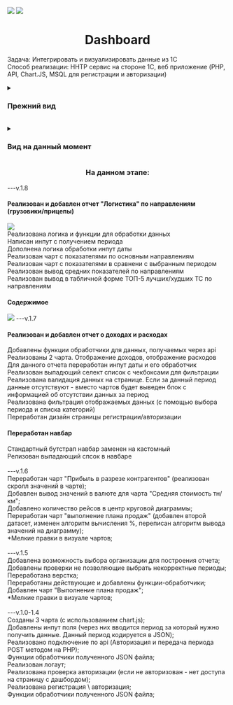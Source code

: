 <a href="https://codeclimate.com/github/Null-ch/dashboard/maintainability"><img src="https://api.codeclimate.com/v1/badges/f91d449b85d2acb5081d/maintainability" /></a>
<a href="https://codeclimate.com/github/Null-ch/dashboard/test_coverage"><img src="https://api.codeclimate.com/v1/badges/f91d449b85d2acb5081d/test_coverage" /></a>

<h1 align="center">Dashboard</h1>

Задача: Интегрировать и визуализировать данные из 1С <br />
Способ реализации: HHTP сервис на стороне 1С, веб приложение (PHP, API, Chart.JS, MSQL для регистрации и авторизации)<br />


<details> 
<summary> <h3>Прежний вид  </h3></summary>

<details> 
<summary> v1.6 </summary>
<h4 align="center">Основная страница</h4>
<img src="https://user-images.githubusercontent.com/65172872/232069730-93b45000-7be4-43b4-89ff-60a8d23f2d54.png">
<img src="https://user-images.githubusercontent.com/65172872/232070677-99a83a7d-c832-4738-bb53-c0cf16f8b2cf.png">
<img src="https://user-images.githubusercontent.com/65172872/232422041-3ee65898-4712-4a07-98d9-85570ae4bccf.png">

<h4 align="center"> Регистрация / Авторизация</h4>
<img src="https://user-images.githubusercontent.com/65172872/231190750-1b76991f-c655-4bbf-a57d-e03ed10eae16.png">
<img src="https://user-images.githubusercontent.com/65172872/231191082-fd1ede61-1bbf-4638-877c-d0c4d914652a.png">
</details> 
<details> 
<summary> v1.5 </summary>
<h4 align="center">Основная страница</h4>
<img src="https://user-images.githubusercontent.com/65172872/231757791-799a8f63-c78c-493f-b3db-e13eb6b96e80.png">
<img src="https://user-images.githubusercontent.com/65172872/231757899-a1b15e1a-2663-4ddf-a540-3ca571e13dc2.png">
<img src="https://user-images.githubusercontent.com/65172872/231758059-4b6d638b-40cc-4142-a672-473e8380b80f.png">
<h4 align="center"> Регистрация / Авторизация</h4>
<img src="https://user-images.githubusercontent.com/65172872/231190750-1b76991f-c655-4bbf-a57d-e03ed10eae16.png">
<img src="https://user-images.githubusercontent.com/65172872/231191082-fd1ede61-1bbf-4638-877c-d0c4d914652a.png">
</details> 
<details> 
<summary> v1.4 </summary>
<img src="https://user-images.githubusercontent.com/65172872/231189991-6e7f017e-7209-4ddd-88f4-bf155dbc4af1.png">
<img src="https://user-images.githubusercontent.com/65172872/231190750-1b76991f-c655-4bbf-a57d-e03ed10eae16.png">
<img src="https://user-images.githubusercontent.com/65172872/231191082-fd1ede61-1bbf-4638-877c-d0c4d914652a.png">
</details>
<details>
<summary> v1.0 </summary>
<img src="https://user-images.githubusercontent.com/65172872/230791161-a8f6955e-d5b2-497e-a438-1fa81b24ac46.png">
</details>
</details>
<br>
<details>
<summary> <h3> Вид на данный момент </h3> </summary>
<h4 align="center">Отчет о работе менеджеров</h4>
<img src="https://user-images.githubusercontent.com/65172872/236462430-de7d1897-8537-4874-ac8d-0399d1893b19.png">
<img src="https://user-images.githubusercontent.com/65172872/236462575-27f85fcb-1814-4f86-926b-081686e8e94f.png">
<img src="https://user-images.githubusercontent.com/65172872/236462658-fb896c20-7b6a-49c1-91ba-16833f41945a.png">
<img src="https://user-images.githubusercontent.com/65172872/236464412-484bdbb5-205c-44c4-b934-020c6c937a57.png">

<h4 align="center">Отчет о доходах и расходах</h4>
<img src="https://user-images.githubusercontent.com/65172872/236462829-fb79c854-9fa3-4674-9404-91df9b30425a.png">
<img src="https://user-images.githubusercontent.com/65172872/236463284-9741586b-e112-4a2a-8af2-7ce83d5c70fb.png">
<img src="https://user-images.githubusercontent.com/65172872/236463376-430ed675-7a6e-4460-8637-1c3481a72e77.png">
<img src="https://user-images.githubusercontent.com/65172872/236463519-25344990-cddc-4f7b-a405-3fdf6efdf033.png">

<h4 align="center"> Отчет "Логистика" по направлеиям (грузовики/прицепы)</h4>
<img src="https://github.com/Null-ch/dashboard/assets/65172872/3b639485-39cc-4806-a765-0f53f1aa9514">

<h4 align="center"> Регистрация / Авторизация</h4>
<img src="https://user-images.githubusercontent.com/65172872/236463653-57de27c2-9131-4be8-ad83-52bd55f21a07.png">
<img src="https://user-images.githubusercontent.com/65172872/236463740-b96b9e30-997f-436d-ad1f-06f503b8c8c3.png">
</details> 

<h3 align="center">На данном этапе:</h3>
---v.1.8
<summary><h4>Реализован и добавлен отчет "Логистика" по направлениям (грузовики/прицепы)</h4></summary>
<img src="https://github.com/Null-ch/dashboard/assets/65172872/3b639485-39cc-4806-a765-0f53f1aa9514">
<summary>Реализована логика и функции для обработки данных</summary>
<summary>Написан инпут с получением периода</summary>
<summary>Дополнена логика обработки инпут даты</summary>
<summary>Реализован чарт с показателями по основным направлениям</summary>
<summary>Реализован чарт с показателями в сравнени с выбранным периодом</summary>
<summary>Реализован вывод средних показателей по направлениям</summary>
<summary>Реализован вывод в табличной форме ТОП-5 лучших/худших ТС по направлениям</summary>
<h4>Содержимое</h4>
<img src="https://github.com/Null-ch/dashboard/assets/65172872/8b021538-a109-49fa-9e7d-9e01d2cff002">
---v.1.7
<summary><h4>Реализован и добавлен отчет о доходах и расходах</h4></summary>
<summary>Добавлены функции обработчики для данных, получаемых через api</summary>
<summary>Реализованы 2 чарта. Отображение доходов, отображение расходов</summary>
<summary>Для данного отчета переработан инпут даты и его обработчик</summary>
<summary>Реализован выпадющий селект список с чекбоксами для фильтрации</summary>
<summary>Реализована валидация данных на странице. Если за данный период данные отсутствуют - вместо чартов будет выведен блок с информацией об отсутствии данных за период</summary>
<summary>Реализована фильтрация отображаемых данных (с помощью выбора периода и списка категорий)</summary>
<summary>Переработан дизайн страницы регистрации/авторизации</summary>
<summary><h4>Переработан навбар</h4></summary>
<summary>Стандартный бутстрап навбар заменен на кастомный</summary>
<summary>Релизован выпадающий спсок в навбаре</summary>
<br>
---v.1.6

<summary>Переработан чарт "Прибыль в разрезе контрагентов" (реализован скролл значений в чарте);</summary>
<summary>Добавлен вывод значений в валюте для чарта "Средняя стоимость тн/км";</summary>
<summary>Добавлено количество рейсов в центр круговой диаграммы;</summary>
<summary>Переработан чарт "выполнение плана продаж" (добавлен второй датасет, изменен алгоритм вычисления %, переписан алгоритм вывода значений на диаграмму);</summary>
<summary>*Мелкие правки в визуале чартов;</summary>
<br>
---v.1.5

<summary>Добавлена возможность выбора организации для построения отчета;</summary>
<summary>Добавлены проверки не позволяющие выбрать некорректные периоды;</summary>
<summary>Переработана верстка;</summary>
<summary>Переработаны действующие и добавлены функции-обработчики;</summary>
<summary>Добавлен чарт "Выполнение плана продаж";</summary>
<summary>*Мелкие правки в визуале чартов;</summary>
<br>
---v.1.0-1.4

<summary>Созданы 3 чарта (с использованием chart.js);</summary>
<summary>Добавлены инпут поля (через них вводится период за который нужно получить данные. Данный период кодируется в JSON);</summary>
<summary>Реализовано подключение по api (Авторизация и передача периода POST методом на PHP);</summary>
<summary>Функции обработчики полученного JSON файла;</summary>
<summary>Реализован логаут;</summary>
<summary>Реализована проверка авторизации (если не авторизован - нет доступа на страницу с дашбордом);</summary>
<summary>Реализована регистрация \ авторизация;</summary>
<summary>Функции обработчики полученного JSON файла;</summary>
